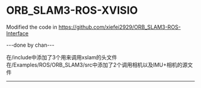 # ORB_SLAM3-ROS-XVISIO
Modified the code in https://github.com/xiefei2929/ORB_SLAM3-ROS-Interface

---done by chan---

在/include中添加了3个用来调用xslam的头文件
在/Examples/ROS/ORB_SLAM3/src中添加了2个调用相机以及IMU+相机的源文件

----------------------
